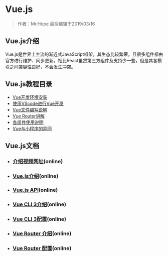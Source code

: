 # Vue.js

> 作者：Mr.Hope 最后编辑于2019/03/16

## Vue.js介绍

Vue.js是世界上主流的渐近式JavaScript框架。其生态比较繁荣，且很多组件都由官方进行维护、同步更新。相比React虽然第三方组件及支持少一些，但是其各模块之间兼容性良好，不会发生冲突。

## Vue.js教程目录

- [Vue开发环境安装](vue/install)
- [使用VScode进行Vue开发](vue/debug)
- [Vue文件编写说明](vue/vue)
- [Vue Router讲解](vue/router)
- [各组件使用说明](vue/component)
- [Vue与小程序的异同](vue/compare)

## Vue.js文档

- ### [介绍视频网址](https://v.youku.com/v_show/id_XMzMwMTYyODMyNA==.html?refer=shipinyunPC_operation.liuliling_bofangqi_1244000_fQZ7Fj_18101900)(online)

- ### [Vue.js介绍](https://cn.vuejs.org/v2/guide/)(online)
- ### [Vue.js API](https://cn.vuejs.org/v2/api/)(online)
- ### [Vue CLI 3介绍](https://cli.vuejs.org/zh/guide/cli-service.html)(online)
- ### [Vue CLI 3配置](https://cli.vuejs.org/zh/config/)(online)
- ### [Vue Router 介绍](https://router.vuejs.org/zh/guide/#html)(online)
- ### [Vue Router 配置](https://cli.vuejs.org/zh/config/)(online)
